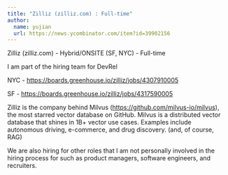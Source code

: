```yaml
---
title: "Zilliz (zilliz.com) : Full-time"
author:
  name: yujian
  url: https://news.ycombinator.com/item?id=39902156
---
```

Zilliz (zilliz.com) - Hybrid&#x2F;ONSITE (SF, NYC) - Full-time

I am part of the hiring team for DevRel

NYC - <a href="https:&#x2F;&#x2F;boards.greenhouse.io&#x2F;zilliz&#x2F;jobs&#x2F;4307910005" rel="nofollow">https:&#x2F;&#x2F;boards.greenhouse.io&#x2F;zilliz&#x2F;jobs&#x2F;4307910005</a>

SF - <a href="https:&#x2F;&#x2F;boards.greenhouse.io&#x2F;zilliz&#x2F;jobs&#x2F;4317590005" rel="nofollow">https:&#x2F;&#x2F;boards.greenhouse.io&#x2F;zilliz&#x2F;jobs&#x2F;4317590005</a>

Zilliz is the company behind Milvus (<a href="https:&#x2F;&#x2F;github.com&#x2F;milvus-io&#x2F;milvus">https:&#x2F;&#x2F;github.com&#x2F;milvus-io&#x2F;milvus</a>), the most starred vector database on GitHub. Milvus is a distributed vector database that shines in 1B+ vector use cases. Examples include autonomous driving, e-commerce, and drug discovery. (and, of course, RAG)

We are also hiring for other roles that I am not personally involved in the hiring process for such as product managers, software engineers, and recruiters.
